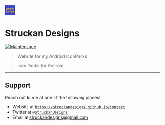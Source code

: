 <a href="https://struckandesigns.github.io/"><img src="https://raw.githubusercontent.com/StruckanDesigns/struckandesigns.github.io/master/images/icon.jpg" title="StruckanDesigns" alt="FVCproductions"></a>


# Struckan Designs

[![Maintenance](https://img.shields.io/badge/Maintained%3F-yes-green.svg)](https://github.com/StruckanDesigns/struckandesigns.github.io)

> Website for my Android IconPacks

> Icon Packs for Android

---

## Support

Reach out to me at one of the following places! 

- Website at <a href="https://struckandesigns.github.io/contact" target="_blank">`https://struckandesigns.github.io/contact`</a>
- Twitter at <a href="https://twitter.com/StruckanDesigns" target="_blank">`@StruckanDesigns`</a>
- Email at struckandesigns@gmail.com

